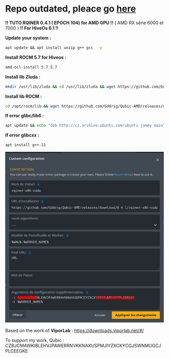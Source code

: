 
# Repo outdated, pleace go [here](https://github.com/Gddrig/Qubic_Hiveos)

**!! TUTO RQINER 0.4.1 ( EPOCH 104)  for AMD GPU !!** ( AMD RX série 6000 et 7000 )
**!! For HiveOs 6.1 !!**

**Update your system :**
```sh
apt update && apt install unzip g++ gcc  -y
```
**Install ROCM 5.7 for Hiveos :**
```sh
amd-ocl-install 5.7 5.7
```

**Install lib Zluda :**
```sh
mkdir /usr/lib/zluda && cd /usr/lib/zluda && wget https://github.com/Gddrig/Qubic-AMD/releases/download/3.22/zluda_hiveos-6.1.zip && unzip zluda_hiveos-6.1.zip && chmod +rwx /usr/lib/zluda/* && cd /
```

**Install lib ROCM :**
```sh
cd /opt/rocm/lib && wget https://github.com/Gddrig/Qubic-AMD/releases/download/3.22/libamdhip64.so.zip && unzip libamdhip64.so.zip && chmod +rwx /opt/rocm/lib/* && rm libamdhip64.so.zip && cd / && ldconfig
```

**If error glibc/lib6 :**
```sh
apt update && echo "deb http://cz.archive.ubuntu.com/ubuntu jammy main" >> /etc/apt/sources.list && apt update && apt install tmux -y && apt install libc6 -y
```

**If error glibcxx :**
```sh
apt install g++-11
```

![alt text](https://github.com/Gddrig/Qubic-AMD/blob/main/Capture.PNG)

Based on the work of  **ViporLab** : https://downloads.viporlab.net/#/


To support my work, Qubic : CZBJCMAWKIBLEHVJPAWERRNVKKNAXUSPMJIYZXCKYCGJSWNMUGCJPLCEEGKE
